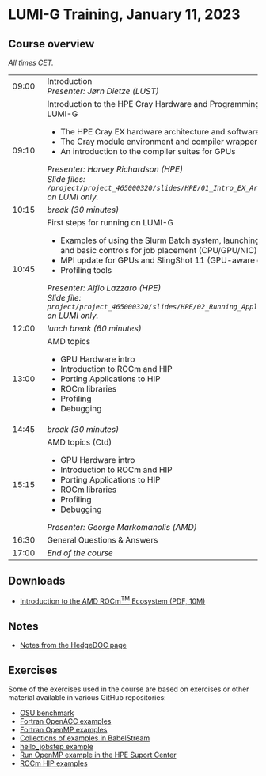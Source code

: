 # LUMI-G Training, January 11, 2023

## Course overview

<em>All times CET.</em>

<table style="text-align: left;">
<tbody>
<tr>
    <td>09:00&nbsp;&nbsp;</td>
    <td>Introduction<br>
    <em>Presenter: Jørn Dietze (LUST)</em>
    </td>
</tr>
<tr>
    <td>09:10</td>
    <td>Introduction to the HPE Cray Hardware and Programming Environment on LUMI-G
    <ul>
        <li>The HPE Cray EX hardware architecture and software stack</lo>
        <li>The Cray module environment and compiler wrapper scripts</li>
        <li>An introduction to the compiler suites for GPUs
    </ul>
    <em>Presenter: Harvey Richardson (HPE)</em><br>
    <em>Slide files: <code>/project/project_465000320/slides/HPE/01_Intro_EX_Architecture_and_PE.pdf</code>  on LUMI only.</em>
    </td>
</tr>
<tr>
    <td>10:15</td>
    <td><em>break (30 minutes)</em>
    </td>
</tr>
<tr>
    <td>10:45</td>
    <td>First steps for running on LUMI-G
    <ul>
        <li>Examples of using the Slurm Batch system, launching jobs on the front end and basic controls for job placement (CPU/GPU/NIC)</li> 
        <li>MPI update for GPUs and SlingShot 11 (GPU-aware communications)</li> 
        <li>Profiling tools </li>
    </ul>
    <em>Presenter: Alfio Lazzaro (HPE)</em><br>
    <em>Slide file: <code>project/project_465000320/slides/HPE/02_Running_Applications_and_Tools.pdf</code> on LUMI only.</em>
    </td>
</tr>
<tr>
    <td>12:00</td>
    <td><em>lunch break (60 minutes)</em>
    </td>
</tr>
<tr>
    <td>13:00</td>
    <td>AMD topics
    <ul>
        <li>GPU Hardware intro </li>
        <li>Introduction to ROCm and HIP</li>
        <li>Porting Applications to HIP </li>
        <li>ROCm libraries </li>
        <li>Profiling</li>
        <li>Debugging</li>
    </ul>
    <!--
    <em>Slide file: <code>/project/project_465000297/slides/04_Compilers_and_Libraries.pdf</code> on LUMI only.</em>
    </td>
    -->
</tr>
<tr>
    <td>14:45</td>
    <td><em>break (30 minutes)</em></td>
</tr>
<tr>
    <td>15:15</td>
    <td>AMD topics (Ctd)
    <ul>
        <li>GPU Hardware intro </li>
        <li>Introduction to ROCm and HIP</li>
        <li>Porting Applications to HIP </li>
        <li>ROCm libraries </li>
        <li>Profiling</li>
        <li>Debugging</li>
    </ul>
    <em>Presenter: George Markomanolis (AMD)</em><br>
    <!--
    <em>Slide file: <code>/project/project_465000297/slides/05_Advanced_Placement.pdf</code> on LUMI only.</em>
    -->
    </td>
</tr>
<tr>
    <td>16:30</td>
    <td>General Questions &amp; Answers 
    <!-- (participants are encouraged to continue with exercises in case there should be no questions) -->
    </td>
</tr>
<tr>
    <td>17:00</td>
    <td><em>End of the course</em></td>
</tr>
</tbody>
</table>

## Downloads

-   [Introduction to the AMD ROCm<sup>TM</sup> Ecosystem (PDF, 10M)](files/LUMIG_training_AMD_ecosystem_11_01_2023.pdf)
<!--
-   [Exercises for "Introduction to the AMD ROCm<sup>TM</sup> Ecosystem" (tar file, 56k)](files/LUMI_G-AMD-Exercises.tar)
-->

## Notes

-   [Notes from the HedgeDOC page](hedgedoc_notes.md)


## Exercises

Some of the exercises used in the course are based on exercises or other material available in various GitHub repositories:

-   [OSU benchmark](https://mvapich.cse.ohio-state.edu/download/mvapich/osu-micro-benchmarks-5.9.tar.gz)
-   [Fortran OpenACC examples](https://github.com/RonRahaman/openacc-mpi-demos)
-   [Fortran OpenMP examples](https://github.com/ye-luo/openmp-target)
-   [Collections of examples in BabelStream](https://github.com/UoB-HPC/BabelStream)
-   [hello_jobstep example](https://code.ornl.gov/olcf/hello_jobstep)
-   [Run OpenMP example in the HPE Suport Center](https://support.hpe.com/hpesc/public/docDisplay?docId=a00114008en_us&docLocale=en_US&page=Run_an_OpenMP_Application.html)
-   [ROCm HIP examples](https://github.com/ROCm-Developer-Tools/HIP-Examples)
